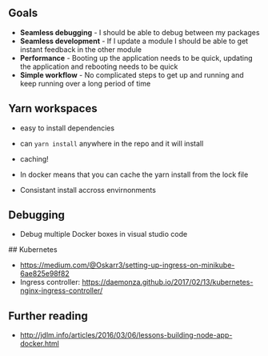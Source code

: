 ## Goals

* __Seamless debugging__ - I should be able to debug between my packages
* __Seamless development__ - If I update a module I should be able to get instant feedback in the other module
* __Performance__ - Booting up the application needs to be quick, updating the application and rebooting needs to be quick
* __Simple workflow__ - No complicated steps to get up and running and keep running over a long period of time


## Yarn workspaces

* easy to install dependencies
* can `yarn install` anywhere in the repo and it will install
* caching!

* In docker means that you can cache the yarn install from the lock file
* Consistant install accross envirnonments

## Debugging

* Debug multiple Docker boxes in visual studio code

## Kubernetes

* https://medium.com/@Oskarr3/setting-up-ingress-on-minikube-6ae825e98f82
* Ingress controller: https://daemonza.github.io/2017/02/13/kubernetes-nginx-ingress-controller/


## Further reading

* http://jdlm.info/articles/2016/03/06/lessons-building-node-app-docker.html
